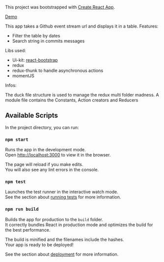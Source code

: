 This project was bootstrapped with [Create React App](https://github.com/facebookincubator/create-react-app).


[Demo](https://vouill.github.io/reactTableApp/)

This app takes a Github event stream url and displays it in a table.
Features: 

- Filter the table by dates
- Search string in commits messages

Libs used:

- Ui-kit:  [react-bootstrap](https://react-bootstrap.github.io/)
- redux
- redux-thunk to handle asynchronous actions
- momentJS

Infos:

The duck file structure is used to manage the redux multi folder madness.
A module file contains the Constants, Action creators and Reducers




## Available Scripts

In the project directory, you can run:

### `npm start`

Runs the app in the development mode.<br>
Open [http://localhost:3000](http://localhost:3000) to view it in the browser.

The page will reload if you make edits.<br>
You will also see any lint errors in the console.

### `npm test`

Launches the test runner in the interactive watch mode.<br>
See the section about [running tests](#running-tests) for more information.

### `npm run build`

Builds the app for production to the `build` folder.<br>
It correctly bundles React in production mode and optimizes the build for the best performance.

The build is minified and the filenames include the hashes.<br>
Your app is ready to be deployed!

See the section about [deployment](#deployment) for more information.
